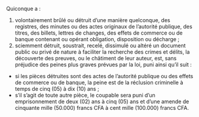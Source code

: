 Quiconque a :
1. volontairement brûlé ou détruit d’une manière quelconque, des registres, des minutes ou des actes originaux de l’autorité publique, des titres, des billets, lettres de changes, des effets de commerce ou de banque contenant ou opérant obligation, disposition ou décharge ;
2. sciemment détruit, soustrait, recelé, dissimulé ou altéré un document public ou privé de nature à faciliter la recherche des crimes et délits, la découverte des preuves, ou le châtiment de leur auteur, est, sans préjudice des peines plus graves prévues par la loi, puni ainsi qu’il suit :
- si les pièces détruites sont des actes de l’autorité publique ou des effets de commerce ou de banque, la peine est de la réclusion criminelle à temps de cinq (05) à dix (10) ans ;
- s’il s’agit de toute autre pièce, le coupable sera puni d’un emprisonnement de deux (02) ans à cinq (05) ans et d’une amende de cinquante mille (50.000) francs CFA à cent mille (100.000) francs CFA.